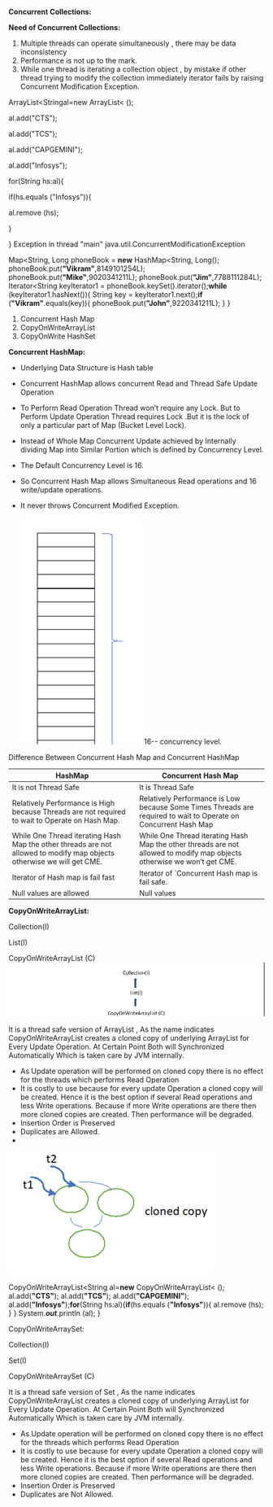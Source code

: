 **Concurrent Collections:**

**Need of Concurrent Collections:**

1. Multiple threads can operate simultaneously , there may be data inconsistency
2. Performance is not up to the mark.
3. While one thread is iterating a collection object , by mistake if other thread trying to modify the collection immediately iterator fails by raising Concurrent Modification Exception.

ArrayList<Stringal=new ArrayList< ();

al.add("CTS");

al.add("TCS");

al.add("CAPGEMINI");

al.add("Infosys");

for(String hs:al){

if(hs.equals ("Infosys")){

al.remove (hs);

}

}
Exception in thread "main" java.util.ConcurrentModificationException

Map<String, Long phoneBook = **new** HashMap<String, Long();
phoneBook.put(**"Vikram"**,8149101254L);
phoneBook.put(**"Mike"**,9020341211L);
phoneBook.put(**"Jim"**,7788111284L);
Iterator<String keyIterator1 = phoneBook.keySet().iterator();**while** (keyIterator1.hasNext()){
String key = keyIterator1.next();**if** (**"Vikram"**.equals(key)){
phoneBook.put(**"John"**,9220341211L);
}
}

1. Concurrent Hash Map
2. CopyOnWriteArrayList
3. CopyOnWrite HashSet

**Concurrent HashMap:**

- Underlying Data Structure is Hash table
- Concurrent HashMap allows concurrent Read and Thread Safe Update Operation
- To Perform Read Operation Thread won’t require any Lock. But to Perform Update Operation Thread requires Lock .But it is the lock of only a particular part of Map (Bucket Level Lock).
- Instead of Whole Map Concurrent Update achieved by Internally dividing Map into Similar Portion which is defined by Concurrency Level.
- The Default Concurrency Level is 16.
- So Concurrent Hash Map allows Simultaneous Read operations and 16 write/update operations.
- It never throws Concurrent Modified Exception.

  ![img_17.png](img_17.png)
  16-- concurrency level.

Difference Between Concurrent Hash Map and Concurrent HashMap

| HashMap | Concurrent Hash Map |
| --- | --- |
| It is not Thread Safe | It is Thread Safe |
| Relatively Performance is High because Threads are not required to wait to Operate on Hash Map. | Relatively Performance is Low because Some Times Threads are required to wait to Operate on Concurrent Hash Map |
| While One Thread iterating Hash Map the other threads are not allowed to modify map objects otherwise we will get CME. | While One Thread iterating Hash Map the other threads are not allowed to modify map objects otherwise we won’t get CME. |
| Iterator of Hash map is fail fast | Iterator of `Concurrent Hash map is fail safe. |
| Null values are allowed | Null values |

**CopyOnWriteArrayList:**

Collection(I)

List(I)

CopyOnWriteArrayList (C)
![img_18.png](img_18.png)

It is a thread safe version of ArrayList , As the name indicates CopyOnWriteArrayList creates a cloned copy of underlying ArrayList for Every Update Operation. At Certain Point Both will Synchronized Automatically Which is taken care by JVM internally.

- As Update operation will be performed on cloned copy there is no effect for the threads which performs Read Operation
- It is costly to use because for every update Operation a cloned copy will be created. Hence it is the best option if several Read operations and less Write operations. Because if more Write operations are there then more cloned copies are created. Then performance will be degraded.
- Insertion Order is Preserved
- Duplicates are Allowed.
-
![img_19.png](img_19.png)

CopyOnWriteArrayList<String al=**new** CopyOnWriteArrayList< ();
al.add(**"CTS"**);
al.add(**"TCS"**);
al.add(**"CAPGEMINI"**);
al.add(**"Infosys"**);**for**(String hs:al){**if**(hs.equals (**"Infosys"**)){
al.remove (hs);
}
}
System.***out***.println (al);
}

CopyOnWriteArraySet:


Collection(I)

Set(I)

CopyOnWriteArraySet (C)

It is a thread safe version of Set , As the name indicates CopyOnWriteArrayList creates a cloned copy of underlying ArrayList for Every Update Operation. At Certain Point Both will Synchronized Automatically Which is taken care by JVM internally.

- As Update operation will be performed on cloned copy there is no effect for the threads which performs Read Operation
- It is costly to use because for every update Operation a cloned copy will be created. Hence it is the best option if several Read operations and less Write operations. Because if more Write operations are there then more cloned copies are created. Then performance will be degraded.
- Insertion Order is Preserved
- Duplicates are Not Allowed.
